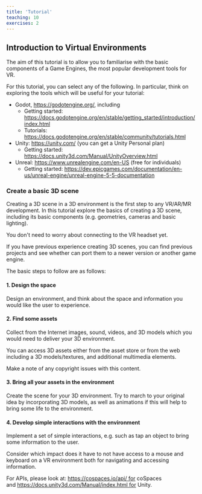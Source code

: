 ```yaml
---
title: 'Tutorial'
teaching: 10
exercises: 2
---
```


## Introduction to Virtual Environments 

The aim of this tutorial
is to allow you to familiarise with the basic components of 
a Game Engines, the most popular development tools for VR.

For this tutorial, you can select any of the following. In particular,
think on exploring the tools which will be useful for your tutorial:

- Godot, https://godotengine.org/, including 
  - Getting started: https://docs.godotengine.org/en/stable/getting_started/introduction/index.html
  - Tutorials: https://docs.godotengine.org/en/stable/community/tutorials.html
- Unity: https://unity.com/ (you can get a Unity Personal plan)
  - Getting started: https://docs.unity3d.com/Manual/UnityOverview.html
- Unreal: https://www.unrealengine.com/en-US (free for individuals)
  - Getting started: https://dev.epicgames.com/documentation/en-us/unreal-engine/unreal-engine-5-5-documentation 

### Create a basic 3D scene

Creating a 3D scene in a 3D environment is the first step to any VR/AR/MR development. In this tutorial explore the basics of creating a 3D scene, including its basic components (e.g. geometries, cameras and basic lighting). 

You don't need to worry about connecting to the VR headset yet. 

If you have previous experience creating
3D scenes, you can find previous projects
and see whether can port them to a newer
version or another game engine.

The basic steps to follow are as follows:

#### 1. Design the space

Design an environment, and think about the space and information you would like the user to experience. 

#### 2. Find some assets

Collect from the Internet images, sound, videos, and 3D models which you would need to deliver your 3D environment. 

You can access 3D assets either from the asset store or from the web including a 3D models/textures, and additional multimedia elements. 

Make a note of any copyright issues with this content.

#### 3. Bring all your assets in the environment

Create the scene for your 3D environment. 
Try to march to your original idea by incorporating 3D models, as well as animations if this will help to bring some life to the environment.


#### 4. Develop simple interactions with the environment

Implement a set of simple interactions, e.g. such as tap an object to bring some information to the user. 

Consider which impact does it have to not have access to a mouse and keyboard on a VR environment both for navigating and accessing information.




For APIs, please look at: https://cospaces.io/api/ for coSpaces and https://docs.unity3d.com/Manual/index.html for Unity.
